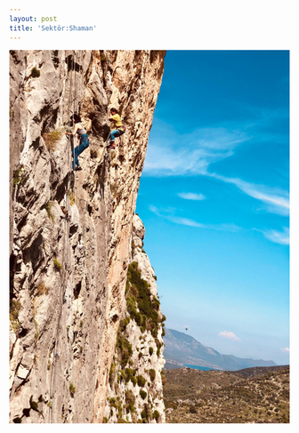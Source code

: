 ```yaml
---
layout: post
title: 'Sektör:Shaman'
---
```

![](/img/uploads/8b25d080-6295-4a73-9b49-b76638e8a01c.JPG)
